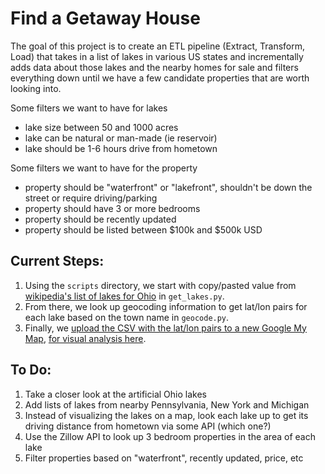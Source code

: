 # Find a Getaway House

The goal of this project is to create an ETL pipeline (Extract, Transform, Load) that takes in a list of lakes in various US states and incrementally adds data about those lakes and the nearby homes for sale and filters everything down until we have a few candidate properties that are worth looking into.

Some filters we want to have for lakes

- lake size between 50 and 1000 acres
- lake can be natural or man-made (ie reservoir)
- lake should be 1-6 hours drive from hometown

Some filters we want to have for the property

- property should be "waterfront" or "lakefront", shouldn't be down the street or require driving/parking
- property should have 3 or more bedrooms
- property should be recently updated
- property should be listed between $100k and $500k USD

## Current Steps:

1. Using the `scripts` directory, we start with copy/pasted value from [wikipedia's list of lakes for Ohio](https://en.wikipedia.org/wiki/List_of_lakes_in_Ohio) in `get_lakes.py`.
1. From there, we look up geocoding information to get lat/lon pairs for each lake based on the town name in `geocode.py`.
1. Finally, we [upload the CSV with the lat/lon pairs to a new Google My Map](https://support.google.com/mymaps/answer/3024836?vid=0-795295964273-1504581025568), [for visual analysis here](https://www.google.com/maps/d/edit?mid=1gwxkbn109jMqNndiCNtJJYCCXjQ&ll=41.16764219675483%2C-81.50702766595617&z=9).

## To Do:

1. Take a closer look at the artificial Ohio lakes
1. Add lists of lakes from nearby Pennsylvania, New York and Michigan
1. Instead of visualizing the lakes on a map, look each lake up to get its driving distance from hometown via some API (which one?)
1. Use the Zillow API to look up 3 bedroom properties in the area of each lake
1. Filter properties based on "waterfront", recently updated, price, etc